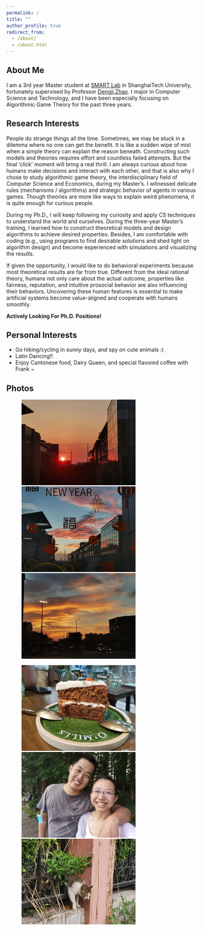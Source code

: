 ```yaml
---
permalink: /
title: ""
author_profile: true
redirect_from: 
  - /about/
  - /about.html
---
```


About Me
------
I am a 3rd year Master student at [SMART Lab](https://smart.sist.shanghaitech.edu.cn) in ShanghaiTech University, fortunately supervised by Professor [Dengji Zhao](http://dengji-zhao.net). I major in Computer Science and Technology, and I have been especially focusing on Algorithmic Game Theory for the past three years.

Research Interests
------
People do strange things all the time. Sometimes, we may be stuck in a dilemma where no one can get the benefit. It is like a sudden wipe of mist when a simple theory can explain the reason beneath. Constructing such models and theories requires effort and countless failed attempts. But the final ‘click’ moment will bring a real thrill. I am always curious about how humans make decisions and interact with each other, and that is also why I chose to study algorithmic game theory, the interdisciplinary field of Computer Science and Economics, during my Master’s. I witnessed delicate rules (mechanisms / algorithms) and strategic behavior of agents in various games. Though theories are more like ways to explain weird phenomena, it is quite enough for curious people. 

During my Ph.D., I will keep following my curiosity and apply CS techniques to understand the world and ourselves. During the three-year Master’s training, I learned how to construct theoretical models and design algorithms to achieve desired properties. Besides, I am comfortable with coding (e.g., using programs to find desirable solutions and shed light on algorithm design) and become experienced with simulations and visualizing the results.

If given the opportunity, I would like to do behavioral experiments because most theoretical results are far from true. Different from the ideal rational theory, humans not only care about the actual outcome, properties like fairness, reputation, and intuitive prosocial behavior are also influencing their behaviors. Uncovering these human features is essential to make artificial systems become value-aligned and cooperate with humans smoothly.

**Actively Looking For Ph.D. Positions!**

Personal Interests
------
* Go hiking/cycling in sunny days, and spy on cute animals :)
* Latin Dancing!!
* Enjoy Cantonese food, Dairy Queen, and special flavored coffee with Frank ~

Photos
------
<figure class="third">
  <img src="..\images\lab_sunset.jpg" width = "300"><img src="..\images\smart_sunset.jpg" width = "300"><img src="..\images\zhongke_sunset.jpg" width = "300">
</figure>

<figure class="third">
  <img src="..\images\omills_cake.jpg" width = "300"><img src="..\images\me&Frank.jpg" width = "300"><img src="..\images\sneaky_cat.jpg" width = "300">
</figure>


